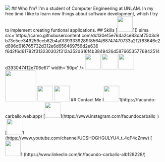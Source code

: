 <img src='https://i.ibb.co/WOLT4VH/Captura-de-Pantalla-2022-02-01-a-la-s-23-22-49.png' />
## Who I'm?
I'm a student of Computer Engineering at UNLAM. In my free time I like to learn new things about software development, which I try to implement creating funtional
applications.
## Skills
[<img src='https://cfeapps.com/wp-content/uploads/2020/04/SwiftUI-la-nueva-forma-de-crear-Apps2.png' width='50px'/>1()
sima
src='https://camo.githubusercontent.com/dc130e15e764a2ce83daf7503c9b73e5ee349259ceb82b4a0f393339289f8564/68747470733a2f2f63646e2d696d616765732d312e6d656469756d2e636
f6d2f6d61782f313230302f312a352d616f4b3849426d58766535776842514d393047412e706e67' width='50px' />
<img src='https://i.ibb. co/9yTsfGz/REACT.png' width='50px' />
<img src='https://upload.wikimedia.org/wikipedia/commons/thumb/9/99/Unofficial_JavaScript_logo_2.svg/640px-Unofficial_JavaScript_logo_2.svg.png' width='50px'/>
<img src='https://upload.wikimedia.org/wikipedia/commons/thumb/4/4c/Typescript_logo_2020.svg/1200px-Typescript_logo_2020.svg.png' width='50px'/>
<img src='https://damiandeluca.com.ar/wp-content/uploads/2019/07/next-js.png' width='100px'/>
<img src='https://solidity-es.readthedocs.io/es/latest/_images/logo.svg' width='50px'/>
<img src='https://trufflesuite.com/assets/logo.png' width='50px'/>
## Contact Me
I<img src='https://i.ibb.co/3kmQ59f/memoji-guino.webp' width='50px'/>1(https://facundo-carballo.web.app)
[<img src='https://cdn-icons-png.flaticon.com/512/87/87390.png' width='50px'/>1(https://www.instagram.com/facundocarballo_)
[<img src='https://play-lh.googleusercontent.com/LMoItBgdPPVDJSNOVtP26EKHePkwBg-PkuY9N0rc-fumRtTFP4XhpUNk_22syN4Datc' width='50px'/>1
(https://www.youtube.com/channel/UCSHOGHGULYU4_t_4qF4cZmw)
[<img src='https://play-lh.googleusercontent.com/kMofEFLjobzy_bCuaiDogzBCUT-dz3BBb0rIEjJ-hq0abjK8ieuevGe6wlTD15Qz0qw' width='50px'/>1
(https://www.linkedin.com/in/facundo-carballo-alb128228/)
